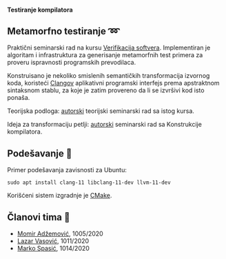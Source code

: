 #### Testiranje kompilatora

## Metamorfno testiranje :loop:
Praktični seminarski rad na kursu [Verifikacija softvera](http://www.verifikacijasoftvera.matf.bg.ac.rs/). Implementiran je algoritam i infrastruktura za generisanje metamorfnih test primera za proveru ispravnosti programskih prevodilaca.

Konstruisano je nekoliko smislenih semantičkih transformacija izvornog koda, koristeći [Clangov](https://clang.llvm.org/) aplikativni programski interfejs prema apstraktnom sintaksnom stablu, za koje je zatim provereno da li se izvršivi kod isto ponaša.

Teorijska podloga: [autorski](http://www.verifikacijasoftvera.matf.bg.ac.rs/vs/predavanja/02_testiranje/32_LazarVasovic_EMI.pdf) teorijski seminarski rad sa istog kursa.

Ideja za transformaciju petlji: [autorski](https://github.com/matfija/Clang-petlje) seminarski rad sa Konstrukcije kompilatora.

## Podešavanje :memo:
Primer podešavanja zavisnosti za Ubuntu:
```
sudo apt install clang-11 libclang-11-dev llvm-11-dev
```
Korišćeni sistem izgradnje je [CMake](https://cmake.org/).

## Članovi tima :boy:
* [Momir Adžemović](https://github.com/Robotmurlock), 1005/2020
* [Lazar Vasović](https://github.com/matfija), 1011/2020
* [Marko Spasić](https://github.com/spaske00), 1014/2020

